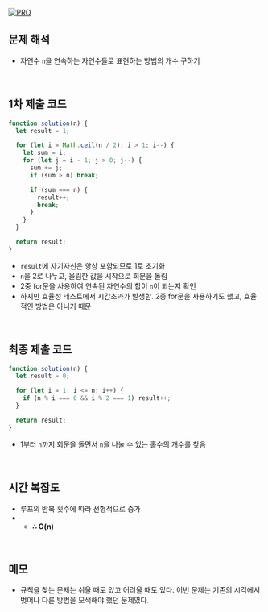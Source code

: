 [![PRO]][Link]

## 문제 해석

- 자연수 `n`을 연속하는 자연수들로 표현하는 방법의 개수 구하기

<br/>

## 1차 제출 코드

```javascript
function solution(n) {
  let result = 1;

  for (let i = Math.ceil(n / 2); i > 1; i--) {
    let sum = i;
    for (let j = i - 1; j > 0; j--) {
      sum += j;
      if (sum > n) break;

      if (sum === n) {
        result++;
        break;
      }
    }
  }

  return result;
}
```

- `result`에 자기자신은 항상 포함되므로 1로 초기화
- `n`을 2로 나누고, 올림한 값을 시작으로 회문을 돌림
- 2중 for문을 사용하여 연속된 자연수의 합이 `n`이 되는지 확인
- 하지만 효율성 테스트에서 시간초과가 발생함. 2중 for문을 사용하기도 했고, 효율적인 방법은 아니기 때문

<br/>

## 최종 제출 코드

```javascript
function solution(n) {
  let result = 0;

  for (let i = 1; i <= n; i++) {
    if (n % i === 0 && i % 2 === 1) result++;
  }

  return result;
}
```

- 1부터 `n`까지 회문을 돌면서 `n`을 나눌 수 있는 홀수의 개수를 찾음

<br/>

## 시간 복잡도

- 루프의 반복 횟수에 따라 선형적으로 증가
- - **∴ O(n)**

<br/>

## 메모

- 규칙을 찾는 문제는 쉬울 때도 있고 어려울 때도 있다. 이번 문제는 기존의 시각에서 벗어나 다른 방법을 모색해야 했던 문제였다.

<!---------------------------------------------------------------------------->

[PRO]: https://github.com/GoSSaChin/algorithm-js/assets/107768516/67c43b52-bc3f-4571-a249-5519021afbb0
[Link]: https://school.programmers.co.kr/learn/courses/30/lessons/12924
